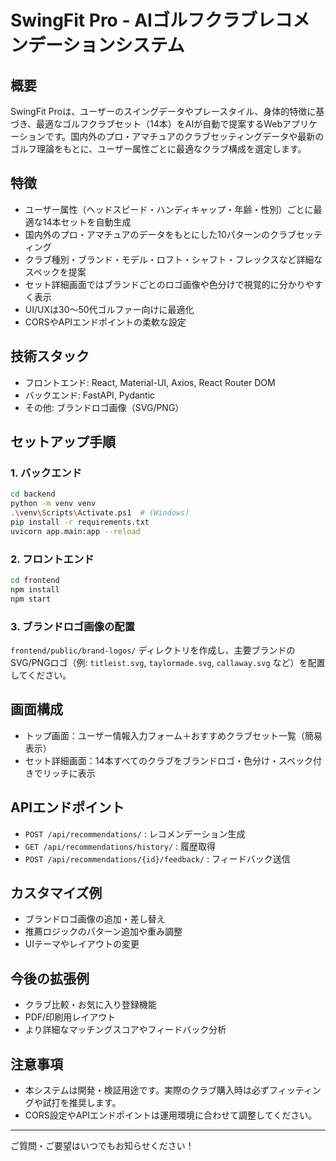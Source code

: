 # SwingFit Pro - AIゴルフクラブレコメンデーションシステム

## 概要
SwingFit Proは、ユーザーのスイングデータやプレースタイル、身体的特徴に基づき、最適なゴルフクラブセット（14本）をAIが自動で提案するWebアプリケーションです。国内外のプロ・アマチュアのクラブセッティングデータや最新のゴルフ理論をもとに、ユーザー属性ごとに最適なクラブ構成を選定します。

## 特徴
- ユーザー属性（ヘッドスピード・ハンディキャップ・年齢・性別）ごとに最適な14本セットを自動生成
- 国内外のプロ・アマチュアのデータをもとにした10パターンのクラブセッティング
- クラブ種別・ブランド・モデル・ロフト・シャフト・フレックスなど詳細なスペックを提案
- セット詳細画面ではブランドごとのロゴ画像や色分けで視覚的に分かりやすく表示
- UI/UXは30〜50代ゴルファー向けに最適化
- CORSやAPIエンドポイントの柔軟な設定

## 技術スタック
- フロントエンド: React, Material-UI, Axios, React Router DOM
- バックエンド: FastAPI, Pydantic
- その他: ブランドロゴ画像（SVG/PNG）

## セットアップ手順
### 1. バックエンド
```bash
cd backend
python -m venv venv
.\venv\Scripts\Activate.ps1  # (Windows)
pip install -r requirements.txt
uvicorn app.main:app --reload
```

### 2. フロントエンド
```bash
cd frontend
npm install
npm start
```

### 3. ブランドロゴ画像の配置
`frontend/public/brand-logos/` ディレクトリを作成し、主要ブランドのSVG/PNGロゴ（例: `titleist.svg`, `taylormade.svg`, `callaway.svg` など）を配置してください。

## 画面構成
- トップ画面：ユーザー情報入力フォーム＋おすすめクラブセット一覧（簡易表示）
- セット詳細画面：14本すべてのクラブをブランドロゴ・色分け・スペック付きでリッチに表示

## APIエンドポイント
- `POST /api/recommendations/` : レコメンデーション生成
- `GET /api/recommendations/history/` : 履歴取得
- `POST /api/recommendations/{id}/feedback/` : フィードバック送信

## カスタマイズ例
- ブランドロゴ画像の追加・差し替え
- 推薦ロジックのパターン追加や重み調整
- UIテーマやレイアウトの変更

## 今後の拡張例
- クラブ比較・お気に入り登録機能
- PDF/印刷用レイアウト
- より詳細なマッチングスコアやフィードバック分析

## 注意事項
- 本システムは開発・検証用途です。実際のクラブ購入時は必ずフィッティングや試打を推奨します。
- CORS設定やAPIエンドポイントは運用環境に合わせて調整してください。

---
ご質問・ご要望はいつでもお知らせください！ 